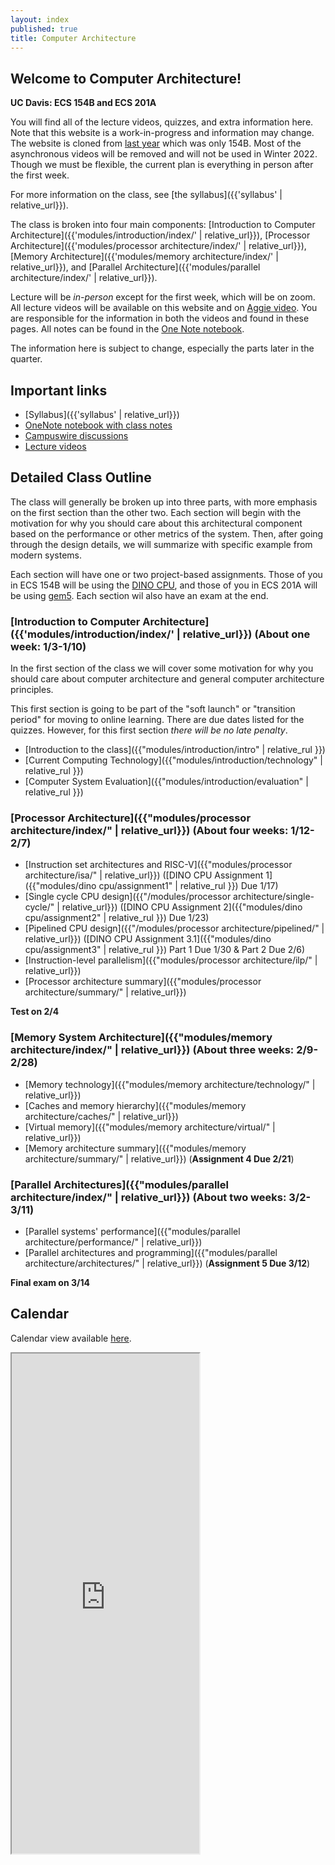 ```yaml
---
layout: index
published: true
title: Computer Architecture
---
```


## Welcome to Computer Architecture!

**UC Davis: ECS 154B and ECS 201A**

You will find all of the lecture videos, quizzes, and extra information here.
Note that this website is a work-in-progress and information may change.
The website is cloned from [last year](https://jlpteaching.github.io/ECS154B/) which was only 154B.
Most of the asynchronous videos will be removed and will not be used in Winter 2022.
Though we must be flexible, the current plan is everything in person after the first week.

For more information on the class, see [the syllabus]({{'syllabus' | relative_url}}).

The class is broken into four main components: [Introduction to Computer Architecture]({{'modules/introduction/index/' | relative_url}}), [Processor Architecture]({{'modules/processor architecture/index/' | relative_url}}), [Memory Architecture]({{'modules/memory architecture/index/' | relative_url}}), and [Parallel Architecture]({{'modules/parallel architecture/index/' | relative_url}}).

Lecture will be *in-person* except for the first week, which will be on zoom.
All lecture videos will be available on this website and on [Aggie video](https://video.ucdavis.edu/playlist/details/1_zzcb3dc7).
You are responsible for the information in both the videos and found in these pages.
All notes can be found in the [One Note notebook](https://ucdavis365-my.sharepoint.com/:o:/g/personal/jlowepower_ucdavis_edu/Em7MhcRe-_1Gj-mFtdaMNFIBsZ0KXwJdT76WYsEu2ULQ1A?e=GlvRPY/).

The information here is subject to change, especially the parts later in the quarter.

## Important links

* [Syllabus]({{'syllabus' | relative_url}})
* [OneNote notebook with class notes](https://ucdavis365-my.sharepoint.com/:o:/g/personal/jlowepower_ucdavis_edu/Em7MhcRe-_1Gj-mFtdaMNFIBsZ0KXwJdT76WYsEu2ULQ1A?e=GlvRPY/)
* [Campuswire discussions](https://campuswire.com/c/G03D9D0A1/)
* [Lecture videos](https://video.ucdavis.edu/playlist/details/1_zzcb3dc7)

## Detailed Class Outline

The class will generally be broken up into three parts, with more emphasis on the first section than the other two.
Each section will begin with the motivation for why you should care about this architectural component based on the performance or other metrics of the system.
Then, after going through the design details, we will summarize with specific example from modern systems.

Each section will have one or two project-based assignments.
Those of you in ECS 154B will be using the [DINO CPU](https://github.com/jlpteaching/dinocpu-wq22), and those of you in ECS 201A will be using [gem5](https://www.gem5.org).
Each section wil also have an exam at the end.

### [Introduction to Computer Architecture]({{'modules/introduction/index/' | relative_url}}) (About one week: 1/3-1/10)

In the first section of the class we will cover some motivation for why you should care about computer architecture and general computer architecture principles.

This first section is going to be part of the "soft launch" or "transition period" for moving to online learning.
There are due dates listed for the quizzes.
However, for this first section *there will be no late penalty*.

* [Introduction to the class]({{"modules/introduction/intro" | relative_rul }})
* [Current Computing Technology]({{"modules/introduction/technology" | relative_rul }})
* [Computer System Evaluation]({{"modules/introduction/evaluation" | relative_rul }})

### [Processor Architecture]({{"modules/processor architecture/index/" | relative_url}}) (About four weeks: 1/12-2/7)

* [Instruction set architectures and RISC-V]({{"modules/processor architecture/isa/" | relative_url}}) ([DINO CPU Assignment 1]({{"modules/dino cpu/assignment1" | relative_rul }}) Due 1/17)
* [Single cycle CPU design]({{"/modules/processor architecture/single-cycle/" | relative_url}}) ([DINO CPU Assignment 2]({{"modules/dino cpu/assignment2" | relative_rul }}) Due 1/23)
* [Pipelined CPU design]({{"/modules/processor architecture/pipelined/" | relative_url}}) ([DINO CPU Assignment 3.1]({{"modules/dino cpu/assignment3" | relative_rul }}) Part 1 Due 1/30 & Part 2 Due 2/6)
* [Instruction-level parallelism]({{"modules/processor architecture/ilp/" | relative_url}})
* [Processor architecture summary]({{"modules/processor architecture/summary/" | relative_url}})

**Test on 2/4**

### [Memory System Architecture]({{"modules/memory architecture/index/" | relative_url}}) (About three weeks: 2/9-2/28)

* [Memory technology]({{"modules/memory architecture/technology/" | relative_url}})
* [Caches and memory hierarchy]({{"modules/memory architecture/caches/" | relative_url}})
* [Virtual memory]({{"modules/memory architecture/virtual/" | relative_url}})
* [Memory architecture summary]({{"modules/memory architecture/summary/" | relative_url}}) (**Assignment 4 Due 2/21**)

### [Parallel Architectures]({{"modules/parallel architecture/index/" | relative_url}}) (About two weeks: 3/2-3/11)

* [Parallel systems' performance]({{"modules/parallel architecture/performance/" | relative_url}})
* [Parallel architectures and programming]({{"modules/parallel architecture/architectures/" | relative_url}}) (**Assignment 5 Due 3/12**)

**Final exam on 3/14**

## Calendar

Calendar view available [here](https://trello.com/b/STcHN7zh/ecs-154b-201a-wq22/calendar).

<iframe class="trello" src="https://trello.com/b/STcHN7zh.html" height="800"></iframe>
